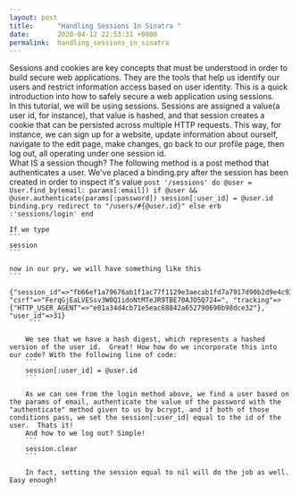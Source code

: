```yaml
---
layout: post
title:      "Handling Sessions In Sinatra "
date:       2020-04-12 22:53:31 +0000
permalink:  handling_sessions_in_sinatra
---
```



   Sessions and cookies are key concepts that must be understood in order to build secure web applications.  They are the tools that help us identify our users and restrict information access based on user identity.  This is a quick introduction into how to safely secure a web application using sessions.  
	 In this tutorial, we will be using sessions. Sessions are assigned a value(a user id, for instance), that value is hashed, and that session creates a cookie that can be persisted across multiple HTTP requests.  This way, for instance, we can sign up for a website, update information about ourself, navigate to the edit page, make changes, go back to our profile page, then log out, all operating under one session id.  
	 What IS a session though?  The following method is a post method that authenticates a user.  We've placed a binding.pry after the session has been created in order to inspect it's value 
	 ```
	 post '/sessions' do
    @user = User.find_by(email: params[:email])
    if @user && @user.authenticate(params[:password])
      session[:user_id] = @user.id
      binding.pry
      redirect to "/users/#{@user.id}"
    else
      erb :'sessions/login'
    end 
		``` 
		
	If we type 
	```
	session 
	``` 
	
	now in our pry, we will have something like this 
	``` 
	   {"session_id"=>"fb66ef1a79676ab1f1ac77f1129e3aecab1fd7a7917d90b2d9e4c931b3bb06fb", "csrf"=>"FerqGjEaLVESsv3W0Q1idoNtMTeJR9TBE70AJO5Q724=", "tracking"=>{"HTTP_USER_AGENT"=>"e01a34d4cb71e5eac68842a652790690b98dce32"}, "user_id"=>31} 
		 ``` 
		 
		We see that we have a hash digest, which represents a hashed version of the user id.  Great! How how do we incorporate this into our code? With the following line of code: 
		```
		session[:user_id] = @user.id
		``` 
		
		As we can see from the login method above, we find a user based on the params of email, authenticate the value of the password with the "authenticate" method given to us by bcrypt, and if both of those conditions pass, we set the session[:user_id] equal to the id of the user.  Thats it! 
		And how to we log out? Simple! 
		``` 
		session.clear 
		``` 
		
		In fact, setting the session equal to nil will do the job as well.  Easy enough!




